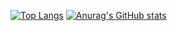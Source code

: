 [![Top Langs](https://github-readme-stats.vercel.app/api/top-langs/?username=anuraghazra&theme=merko)](https://github.com/anuraghazra/github-readme-stats)
[![Anurag's GitHub stats](https://github-readme-stats.vercel.app/api?username=Alok-Joshi&theme=merko&count_private=true)](https://github.com/anuraghazra/github-readme-stats)
